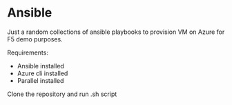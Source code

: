 # Ansible
Just a random collections of ansible playbooks to provision VM on Azure for F5 demo purposes.

Requirements:
- Ansible installed
- Azure cli installed
- Parallel installed

Clone the repository and run .sh script
